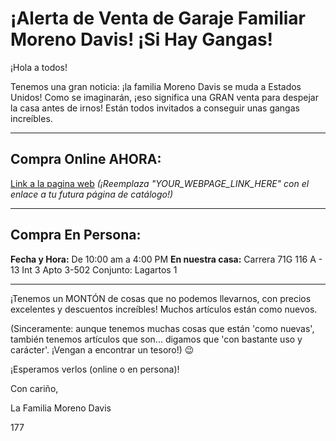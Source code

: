 # ¡Alerta de Venta de Garaje Familiar Moreno Davis! ¡Si Hay Gangas!

¡Hola a todos!

Tenemos una gran noticia: ¡la familia Moreno Davis se muda a Estados Unidos!
Como se imaginarán, ¡eso significa una GRAN venta para despejar la casa antes de irnos! Están todos invitados a conseguir unas gangas increíbles.

---

## Compra Online AHORA:
[Link a la pagina web](YOUR_WEBPAGE_LINK_HERE)
*(¡Reemplaza "YOUR_WEBPAGE_LINK_HERE" con el enlace a tu futura página de catálogo!)*

---

## Compra En Persona:
**Fecha y Hora:** De 10:00 am a 4:00 PM
**En nuestra casa:** Carrera 71G 116 A - 13 Int 3 Apto 3-502 Conjunto: Lagartos 1

---

¡Tenemos un MONTÓN de cosas que no podemos llevarnos, con precios excelentes y descuentos increíbles! Muchos artículos están como nuevos.

(Sinceramente: aunque tenemos muchas cosas que están 'como nuevas', también tenemos artículos que son... digamos que 'con bastante uso y carácter'. ¡Vengan a encontrar un tesoro!) 😉

¡Esperamos verlos (online o en persona)!

Con cariño,

La Familia Moreno Davis

177